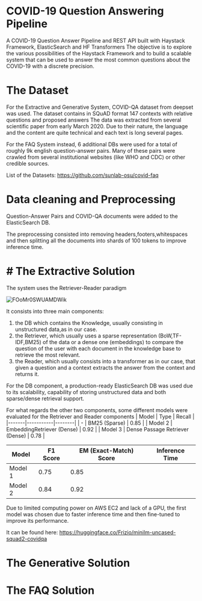 # COVID-19 Question Answering Pipeline
A COVID-19 Question Answer Pipeline and REST API built with Haystack Framework, ElasticSearch and HF Transformers
The objective is to explore the various possibilities of the Haystack Framework and to build a scalable system that can be used to answer the most common questions about the COVID-19 with a discrete precision.

# The Dataset
For the Extractive and Generative System, COVID-QA dataset from deepset was used. The dataset contains in SQuAD format 147 contexts with relative questions and proposed answers
The data was extracted from several scientific paper from early March 2020. Due to their nature, the language and the content are quite technical and each text is long several pages.

For the FAQ System instead, 6 additional DBs were used for a total of roughly 9k english question-answer pairs. Many of these pairs were crawled from several institutional websites (like WHO and CDC) or other credible sources.

List of the Datasets:
https://github.com/sunlab-osu/covid-faq

# Data cleaning and Preprocessing

Question-Answer Pairs and COVID-QA documents were added to the ElasticSearch DB.

The preprocessing consisted into removing headers,footers,whitespaces and then splitting all the documents into shards of 100 tokens to improve inference time.

# # The Extractive Solution

The system uses the Retriever-Reader paradigm

![FOoMr0SWUAMDWik](https://user-images.githubusercontent.com/100691347/229138180-0319477e-7e92-434f-b976-9c47523f2f7e.png)


It consists into three main components: 
  1.  the DB which contains the Knowledge, usually consisting in unstructured data,as in our case.
  2.  the Retriever, which usually uses a sparse representation (BoW,TF-IDF,BM25) of the data or a dense one (embeddings) to compare the question of the user with each document in the knowledge base to retrieve the most relevant.
  3. the Reader, which usually consists into a transformer as in our case, that given a question and a context extracts the answer from the context and returns it.
  
  For the DB component, a production-ready ElasticSearch DB was used due to its scalability, capability of storing unstructured data and both sparse/dense retrieval support.
  
  For what regards the other two components, some different models were evaluated for the Retriever and Reader components
  | Model | Type | Recall |
|-------|-----------|--------|
| - | BM25 (Sparse) | 0.85 |
| Model 2 | EmbeddingRetriever (Dense) | 0.92 |
| Model 3 | Dense Passage Retriever (Dense) | 0.78 |


| Model | F1 Score | EM (Exact-Match) Score | Inference Time |
|-------|-----------|--------|--------
| Model 1 | 0.75 | 0.85 | |
| Model 2 | 0.84 | 0.92 | |


Due to limited computing power on AWS EC2 and lack of a GPU, the first model was chosen due to faster inference time and then fine-tuned to improve its performance.

It can be found here: https://huggingface.co/Frizio/minilm-uncased-squad2-covidqa
  # The Generative Solution

# The FAQ Solution
